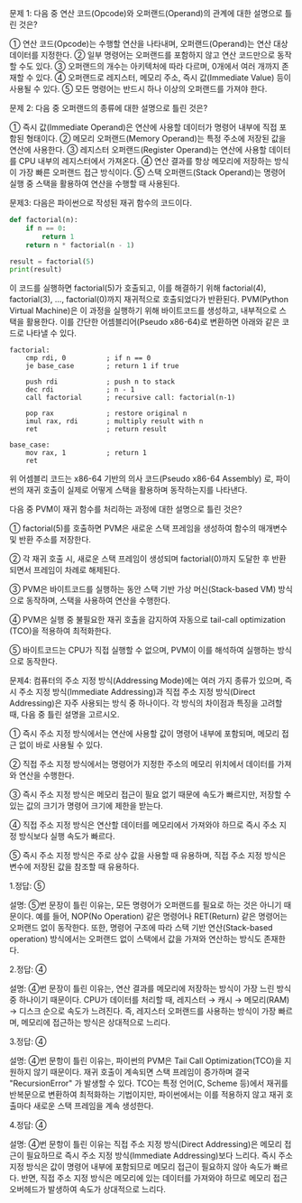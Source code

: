 문제 1:
다음 중 연산 코드(Opcode)와 오퍼랜드(Operand)의 관계에 대한 설명으로 틀린 것은?

① 연산 코드(Opcode)는 수행할 연산을 나타내며, 오퍼랜드(Operand)는 연산 대상 데이터를 지정한다.
② 일부 명령어는 오퍼랜드를 포함하지 않고 연산 코드만으로 동작할 수도 있다.
③ 오퍼랜드의 개수는 아키텍처에 따라 다르며, 0개에서 여러 개까지 존재할 수 있다.
④ 오퍼랜드로 레지스터, 메모리 주소, 즉시 값(Immediate Value) 등이 사용될 수 있다.
⑤ 모든 명령어는 반드시 하나 이상의 오퍼랜드를 가져야 한다.


문제 2:
다음 중 오퍼랜드의 종류에 대한 설명으로 틀린 것은?

① 즉시 값(Immediate Operand)은 연산에 사용할 데이터가 명령어 내부에 직접 포함된 형태이다.
② 메모리 오퍼랜드(Memory Operand)는 특정 주소에 저장된 값을 연산에 사용한다.
③ 레지스터 오퍼랜드(Register Operand)는 연산에 사용할 데이터를 CPU 내부의 레지스터에서 가져온다.
④ 연산 결과를 항상 메모리에 저장하는 방식이 가장 빠른 오퍼랜드 접근 방식이다.
⑤ 스택 오퍼랜드(Stack Operand)는 명령어 실행 중 스택을 활용하여 연산을 수행할 때 사용된다.


문제3:
다음은 파이썬으로 작성된 재귀 함수의 코드이다.

~~~python
def factorial(n):
    if n == 0:
        return 1
    return n * factorial(n - 1)

result = factorial(5)
print(result)
~~~
이 코드를 실행하면 factorial(5)가 호출되고, 이를 해결하기 위해 factorial(4), factorial(3), ..., factorial(0)까지 재귀적으로 호출되었다가 반환된다.
PVM(Python Virtual Machine)은 이 과정을 실행하기 위해 바이트코드를 생성하고, 내부적으로 스택을 활용한다. 이를 간단한 어셈블리어(Pseudo x86-64)로 변환하면 아래와 같은 코드로 나타낼 수 있다.

~~~
factorial:
    cmp rdi, 0          ; if n == 0
    je base_case        ; return 1 if true

    push rdi            ; push n to stack
    dec rdi             ; n - 1
    call factorial      ; recursive call: factorial(n-1)
    
    pop rax             ; restore original n
    imul rax, rdi       ; multiply result with n
    ret                 ; return result

base_case:
    mov rax, 1          ; return 1
    ret
~~~

위 어셈블리 코드는 x86-64 기반의 의사 코드(Pseudo x86-64 Assembly) 로, 파이썬의 재귀 호출이 실제로 어떻게 스택을 활용하며 동작하는지를 나타낸다.

다음 중 PVM이 재귀 함수를 처리하는 과정에 대한 설명으로 틀린 것은?

① factorial(5)를 호출하면 PVM은 새로운 스택 프레임을 생성하여 함수의 매개변수 및 반환 주소를 저장한다.

② 각 재귀 호출 시, 새로운 스택 프레임이 생성되며 factorial(0)까지 도달한 후 반환되면서 프레임이 차례로 해제된다.

③ PVM은 바이트코드를 실행하는 동안 스택 기반 가상 머신(Stack-based VM) 방식으로 동작하며, 스택을 사용하여 연산을 수행한다.

④ PVM은 실행 중 불필요한 재귀 호출을 감지하여 자동으로 tail-call optimization (TCO)을 적용하여 최적화한다.

⑤ 바이트코드는 CPU가 직접 실행할 수 없으며, PVM이 이를 해석하여 실행하는 방식으로 동작한다.


문제4:
컴퓨터의 주소 지정 방식(Addressing Mode)에는 여러 가지 종류가 있으며, 즉시 주소 지정 방식(Immediate Addressing)과 직접 주소 지정 방식(Direct Addressing)은 자주 사용되는 방식 중 하나이다.
각 방식의 차이점과 특징을 고려할 때, 다음 중 틀린 설명을 고르시오.

① 즉시 주소 지정 방식에서는 연산에 사용할 값이 명령어 내부에 포함되며, 메모리 접근 없이 바로 사용될 수 있다.

② 직접 주소 지정 방식에서는 명령어가 지정한 주소의 메모리 위치에서 데이터를 가져와 연산을 수행한다.

③ 즉시 주소 지정 방식은 메모리 접근이 필요 없기 때문에 속도가 빠르지만, 저장할 수 있는 값의 크기가 명령어 크기에 제한을 받는다.

④ 직접 주소 지정 방식은 연산할 데이터를 메모리에서 가져와야 하므로 즉시 주소 지정 방식보다 실행 속도가 빠르다.

⑤ 즉시 주소 지정 방식은 주로 상수 값을 사용할 때 유용하며, 직접 주소 지정 방식은 변수에 저장된 값을 참조할 때 유용하다.


1.정답: ⑤

설명:
⑤번 문장이 틀린 이유는, 모든 명령어가 오퍼랜드를 필요로 하는 것은 아니기 때문이다.
예를 들어, NOP(No Operation) 같은 명령어나 RET(Return) 같은 명령어는 오퍼랜드 없이 동작한다.
또한, 명령어 구조에 따라 스택 기반 연산(Stack-based operation) 방식에서는 오퍼랜드 없이 스택에서 값을 가져와 연산하는 방식도 존재한다.


2.정답: ④

설명:
④번 문장이 틀린 이유는, 연산 결과를 메모리에 저장하는 방식이 가장 느린 방식 중 하나이기 때문이다.
CPU가 데이터를 처리할 때, 레지스터 → 캐시 → 메모리(RAM) → 디스크 순으로 속도가 느려진다.
즉, 레지스터 오퍼랜드를 사용하는 방식이 가장 빠르며, 메모리에 접근하는 방식은 상대적으로 느리다.



3.정답: ④

설명:
④번 문항이 틀린 이유는, 파이썬의 PVM은 Tail Call Optimization(TCO)을 지원하지 않기 때문이다.
재귀 호출이 계속되면 스택 프레임이 증가하며 결국 "RecursionError" 가 발생할 수 있다.
TCO는 특정 언어(C, Scheme 등)에서 재귀를 반복문으로 변환하여 최적화하는 기법이지만,
파이썬에서는 이를 적용하지 않고 재귀 호출마다 새로운 스택 프레임을 계속 생성한다.


4.정답: ④

설명:
④번 문항이 틀린 이유는 직접 주소 지정 방식(Direct Addressing)은 메모리 접근이 필요하므로 즉시 주소 지정 방식(Immediate Addressing)보다 느리다.
즉시 주소 지정 방식은 값이 명령어 내부에 포함되므로 메모리 접근이 필요하지 않아 속도가 빠르다.
반면, 직접 주소 지정 방식은 메모리에 있는 데이터를 가져와야 하므로 메모리 접근 오버헤드가 발생하여 속도가 상대적으로 느리다.